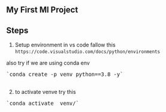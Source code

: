 ## My First Ml Project 

## Steps 

1. Setup environment in vs code fallow this `https://code.visualstudio.com/docs/python/environments`

also try if we are using conda env
<pre>
`conda create -p venv python==3.8 -y`

</pre>

2. to activate venve try this 
<pre>
`conda activate  venv/`
</pre>



